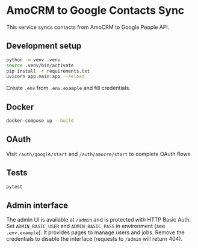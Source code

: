 # AmoCRM to Google Contacts Sync

This service syncs contacts from AmoCRM to Google People API.

## Development setup

```bash
python -m venv .venv
source .venv/bin/activate
pip install -r requirements.txt
uvicorn app.main:app --reload
```

Create `.env` from `.env.example` and fill credentials.

## Docker

```bash
docker-compose up --build
```

## OAuth

Visit `/auth/google/start` and `/auth/amocrm/start` to complete OAuth flows.

## Tests

```bash
pytest
```

## Admin interface

The admin UI is available at `/admin` and is protected with HTTP Basic Auth.
Set `ADMIN_BASIC_USER` and `ADMIN_BASIC_PASS` in environment (see `.env.example`).
It provides pages to manage users and jobs. Remove the credentials to disable the interface (requests to `/admin` will return 404).
